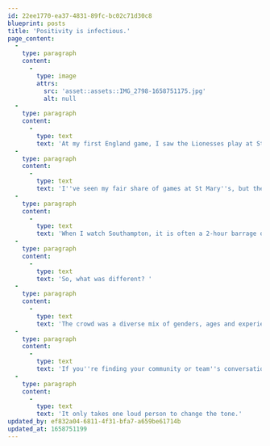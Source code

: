 ```yaml
---
id: 22ee1770-ea37-4831-89fc-bc02c71d30c8
blueprint: posts
title: 'Positivity is infectious.'
page_content:
  -
    type: paragraph
    content:
      -
        type: image
        attrs:
          src: 'asset::assets::IMG_2798-1658751175.jpg'
          alt: null
  -
    type: paragraph
    content:
      -
        type: text
        text: 'At my first England game, I saw the Lionesses play at St Mary''s Stadium, which usually is home to Southampton. '
  -
    type: paragraph
    content:
      -
        type: text
        text: 'I''ve seen my fair share of games at St Mary''s, but the atmosphere was unlike other games I''d seen. It was positive, joyful and hopeful. '
  -
    type: paragraph
    content:
      -
        type: text
        text: 'When I watch Southampton, it is often a 2-hour barrage of negativity, swearing and near-bullying behaviour toward the players on the pitch. '
  -
    type: paragraph
    content:
      -
        type: text
        text: 'So, what was different? '
  -
    type: paragraph
    content:
      -
        type: text
        text: 'The crowd was a diverse mix of genders, ages and experiences, which led to this infectious energy flowing around the red seats of St Mary''s. '
  -
    type: paragraph
    content:
      -
        type: text
        text: 'If you''re finding your community or team''s conversation steering towards negative patterns, it''s time to take action. '
  -
    type: paragraph
    content:
      -
        type: text
        text: 'It only takes one loud person to change the tone.'
updated_by: ef832a04-6811-4f31-bfa7-a659be61714b
updated_at: 1658751199
---
```

